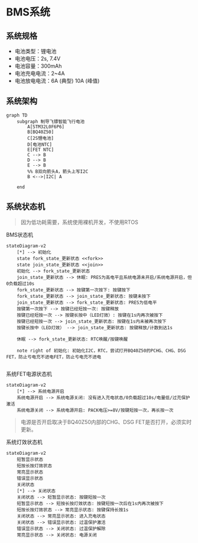 # BMS系统
## 系统规格
- 电池类型：锂电池
- 电池电压：2s, 7.4V
- 电池容量：300mAh
- 电池充电电流：2~4A
- 电池放电电流：6A (典型) 10A (峰值)
## 系统架构
```mermaid
graph TD
    subgraph 制导飞镖智能飞行电池
        A[STM32L0F6P6]
        B[BQ40Z50]
        C[2S锂电池]
        D[电池NTC]
        E[FET NTC]
        C --> B
        D --> B
        E --> B
        %% B双向箭头A，箭头上写I2C
        B <-->|I2C| A

    end
```
## 系统状态机
> 因为低功耗需要，系统使用裸机开发，不使用RTOS

BMS状态机
```mermaid
stateDiagram-v2
    [*] --> 初始化
    state fork_state_更新状态 <<fork>>
    state join_state_更新状态 <<join>>
    初始化 --> fork_state_更新状态
    join_state_更新状态 --> 休眠: PRES为高电平且系统电源未开启/系统电源开启，但0负载超过10s
    fork_state_更新状态 --> 按键第一次按下: 按键按下
    fork_state_更新状态 --> join_state_更新状态: 按键未按下
    join_state_更新状态 --> fork_state_更新状态: PRES为低电平
    按键第一次按下 --> 按键已经短按一次: 按键释放
    按键已经短按一次 --> 按键长按中（LED灯效）: 按键在1s内再次被按下
    按键已经短按一次 --> join_state_更新状态: 按键在1s内未被再次按下
    按键长按中（LED灯效） --> join_state_更新状态: 按键释放/计数到达1s

    休眠 --> fork_state_更新状态: RTC唤醒/按键唤醒

    note right of 初始化: 初始化I2C，RTC，尝试打开BQ40Z50的PCHG、CHG、DSG FET，防止亏电充不进电FET，防止亏电充不进电
    
```

系统FET电源状态机
```mermaid
stateDiagram-v2
    [*] --> 系统电源开启
    系统电源开启 --> 系统电源关闭: 没有进入充电状态/0负载超过10s/电量低/过充保护激活
    系统电源关闭 --> 系统电源开启: PACK电压>=8V/按键短按一次，再长按一次
```
> 电源是否开启取决于BQ40Z50内部的CHG、DSG FET是否打开，必须实时更新。

系统灯效状态机
```mermaid
stateDiagram-v2
    短暂显示状态
    短按长按灯效状态
    常亮显示状态
    错误显示状态
    关闭状态
    [*] --> 关闭状态
    关闭状态 --> 短暂显示状态: 按键短按一次
    短暂显示状态 --> 短按长按灯效状态: 按键短按一次后在1s内再次被按下
    短按长按灯效状态 --> 常亮显示状态: 按键保持长按1s
    关闭状态 --> 常亮显示状态: 进入充电状态
    关闭状态 --> 错误显示状态: 过温保护激活
    错误显示状态 --> 关闭状态: 过温保护解除
    常亮显示状态 --> 关闭状态: 电源关闭
```
